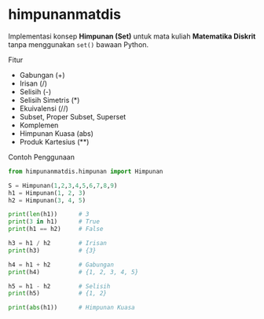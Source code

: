 # himpunanmatdis

Implementasi konsep **Himpunan (Set)** untuk mata kuliah **Matematika Diskrit** tanpa menggunakan `set()` bawaan Python.

Fitur
- Gabungan (+)
- Irisan (/)
- Selisih (-)
- Selisih Simetris (*)
- Ekuivalensi (//)
- Subset, Proper Subset, Superset
- Komplemen
- Himpunan Kuasa (abs)
- Produk Kartesius (**)


Contoh Penggunaan
```python
from himpunanmatdis.himpunan import Himpunan

S = Himpunan(1,2,3,4,5,6,7,8,9)
h1 = Himpunan(1, 2, 3)
h2 = Himpunan(3, 4, 5)

print(len(h1))      # 3
print(3 in h1)      # True
print(h1 == h2)     # False

h3 = h1 / h2        # Irisan
print(h3)           # {3}

h4 = h1 + h2        # Gabungan
print(h4)           # {1, 2, 3, 4, 5}

h5 = h1 - h2        # Selisih
print(h5)           # {1, 2}

print(abs(h1))      # Himpunan Kuasa

